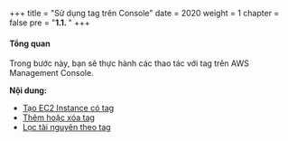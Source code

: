 +++
title = "Sử dụng tag trên Console"
date = 2020
weight = 1
chapter = false
pre = "<b>1.1. </b>"
+++
#### Tổng quan

Trong bước này, bạn sẽ thực hành các thao tác với tag trên AWS Management Console.


**Nội dung:**
- [Tạo EC2 Instance có tag](1.1.1-newec2/)
- [Thêm hoặc xóa tag ](1.1.2-add-remove-tags/)
- [Lọc tài nguyên theo tag](1.1.3-filter-tags/)


			





